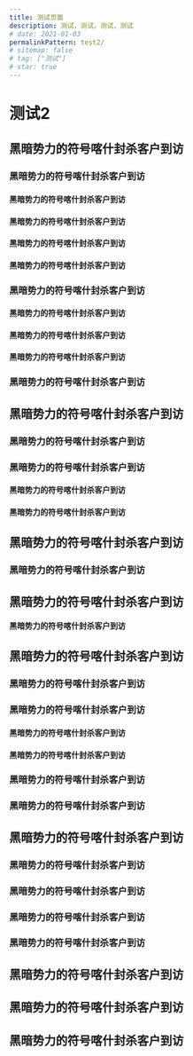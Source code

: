 ```yaml
---
title: 测试页面
description: 测试，测试，测试，测试
# date: 2021-01-03
permalinkPattern: test2/
# sitemap: false
# tag: ["测试"]
# star: true
---
```


# 测试2

## 黑暗势力的符号喀什封杀客户到访
### 黑暗势力的符号喀什封杀客户到访
#### 黑暗势力的符号喀什封杀客户到访
#### 黑暗势力的符号喀什封杀客户到访
#### 黑暗势力的符号喀什封杀客户到访
#### 黑暗势力的符号喀什封杀客户到访

### 黑暗势力的符号喀什封杀客户到访
#### 黑暗势力的符号喀什封杀客户到访
#### 黑暗势力的符号喀什封杀客户到访
#### 黑暗势力的符号喀什封杀客户到访

### 黑暗势力的符号喀什封杀客户到访

## 黑暗势力的符号喀什封杀客户到访
### 黑暗势力的符号喀什封杀客户到访
### 黑暗势力的符号喀什封杀客户到访
#### 黑暗势力的符号喀什封杀客户到访
#### 黑暗势力的符号喀什封杀客户到访

## 黑暗势力的符号喀什封杀客户到访
### 黑暗势力的符号喀什封杀客户到访

## 黑暗势力的符号喀什封杀客户到访
#### 黑暗势力的符号喀什封杀客户到访

## 黑暗势力的符号喀什封杀客户到访
### 黑暗势力的符号喀什封杀客户到访
### 黑暗势力的符号喀什封杀客户到访
#### 黑暗势力的符号喀什封杀客户到访
#### 黑暗势力的符号喀什封杀客户到访
### 黑暗势力的符号喀什封杀客户到访
### 黑暗势力的符号喀什封杀客户到访

## 黑暗势力的符号喀什封杀客户到访
### 黑暗势力的符号喀什封杀客户到访
### 黑暗势力的符号喀什封杀客户到访
### 黑暗势力的符号喀什封杀客户到访
### 黑暗势力的符号喀什封杀客户到访

## 黑暗势力的符号喀什封杀客户到访
## 黑暗势力的符号喀什封杀客户到访
## 黑暗势力的符号喀什封杀客户到访
